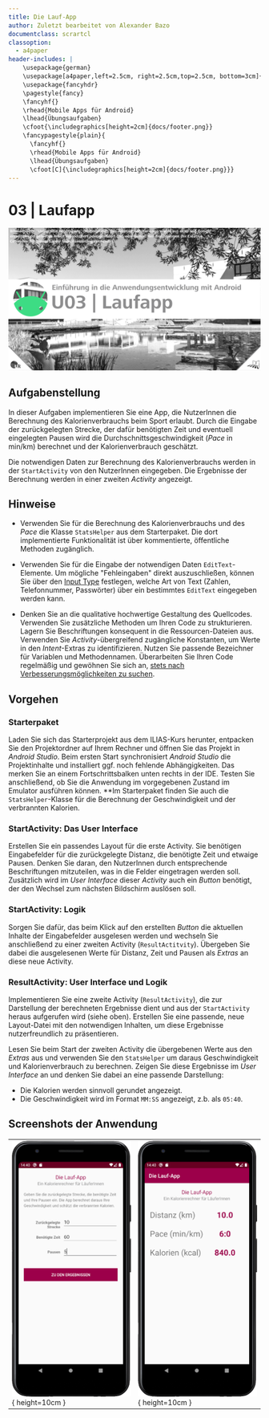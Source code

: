 ```yaml
---
title: Die Lauf-App
author: Zuletzt bearbeitet von Alexander Bazo
documentclass: scrartcl
classoption:
  - a4paper
header-includes: |
    \usepackage{german} 
    \usepackage[a4paper,left=2.5cm, right=2.5cm,top=2.5cm, bottom=3cm]{geometry}
    \usepackage{fancyhdr}
    \pagestyle{fancy}
    \fancyhf{}
    \rhead{Mobile Apps für Android}
    \lhead{Übungsaufgaben}
    \cfoot{\includegraphics[height=2cm]{docs/footer.png}}
    \fancypagestyle{plain}{
      \fancyhf{}
      \rhead{Mobile Apps für Android}
      \lhead{Übungsaufgaben}
      \cfoot[C]{\includegraphics[height=2cm]{docs/footer.png}}}
---
```


# 03 | Laufapp

![](./docs/cover.png)

## Aufgabenstellung

In dieser Aufgaben implementieren Sie eine App, die NutzerInnen die Berechnung des Kalorienverbrauchs beim Sport erlaubt. Durch die Eingabe der zurückgelegten Strecke, der dafür benötigten Zeit und eventuell eingelegten Pausen wird die Durchschnittsgeschwindigkeit (*Pace* in min/km) berechnet und der Kalorienverbrauch geschätzt.

Die notwendigen Daten zur Berechnung des Kalorienverbrauchs werden in der `StartActivity` von den NutzerInnen eingegeben. Die Ergebnisse der Berechnung werden in einer zweiten *Activity* angezeigt.

## Hinweise

* Verwenden Sie für die Berechnung des Kalorienverbrauchs und des *Pace* die Klasse `StatsHelper` aus dem Starterpaket. Die dort implementierte Funktionalität ist über kommentierte, öffentliche Methoden zugänglich.

* Verwenden Sie für die Eingabe der notwendigen Daten `EditText`-Elemente. Um mögliche "Fehleingaben" direkt auszuschließen, können Sie über den [Input Type](https://developer.android.com/training/keyboard-input/style) festlegen, welche Art von Text (Zahlen, Telefonnummer, Passwörter) über ein bestimmtes `EditText` eingegeben werden kann.

* Denken Sie an die qualitative hochwertige Gestaltung des Quellcodes. Verwenden Sie zusätzliche Methoden um Ihren Code zu strukturieren. Lagern Sie Beschriftungen konsequent in die Ressourcen-Dateien aus. Verwenden Sie *Activity*-übergreifend zugängliche Konstanten, um Werte in den *Intent*-Extras zu identifizieren. Nutzen Sie passende Bezeichner für Variablen und Methodennamen. Überarbeiten Sie Ihren Code regelmäßig und gewöhnen Sie sich an, [stets nach Verbesserungsmöglichkeiten zu suchen](https://martinfowler.com/bliki/OpportunisticRefactoring.html).

## Vorgehen

### Starterpaket 

Laden Sie sich das Starterprojekt aus dem ILIAS-Kurs herunter, entpacken Sie den Projektordner auf Ihrem Rechner und öffnen Sie das Projekt in *Android Studio*. Beim ersten Start synchronisiert *Android Studio* die Projektinhalte und installiert ggf. noch fehlende Abhängigkeiten. Das merken Sie an einem Fortschrittsbalken unten rechts in der IDE. Testen Sie anschließend, ob Sie die Anwendung im vorgegebenen Zustand im Emulator ausführen können. **Im Starterpaket finden Sie auch die `StatsHelper`-Klasse für die Berechnung der Geschwindigkeit und der verbrannten Kalorien.

### StartActivity: Das User Interface

Erstellen Sie ein passendes Layout für die erste Activity. Sie benötigen Eingabefelder für die zurückgelegte Distanz, die benötigte Zeit und etwaige Pausen. Denken Sie daran, den NutzerInnen durch entsprechende Beschriftungen mitzuteilen, was in die Felder eingetragen werden soll. Zusätzlich wird im *User Interface* dieser *Activity* auch ein *Button* benötigt, der den Wechsel zum nächsten Bildschirm auslösen soll.

### StartActivity: Logik

Sorgen Sie dafür, das beim Klick auf den erstellten *Button* die aktuellen Inhalte der Eingabefelder ausgelesen werden und wechseln Sie anschließend zu einer zweiten Activity (`ResultActitvity`). Übergeben Sie dabei die ausgelesenen Werte für Distanz, Zeit und Pausen als *Extras* an diese neue Activity.

### ResultActivity: User Interface und Logik

Implementieren Sie eine zweite Activity (`ResultActivity`), die zur Darstellung der berechneten Ergebnisse dient und aus der `StartActivity` heraus aufgerufen wird (siehe oben). Erstellen Sie eine passende, neue Layout-Datei mit den notwendigen Inhalten, um diese Ergebnisse nutzerfreundlich zu präsentieren.

Lesen Sie beim Start der zweiten Activity die übergebenen Werte aus den *Extras* aus und verwenden Sie den `StatsHelper` um daraus Geschwindigkeit und Kalorienverbrauch zu berechnen. Zeigen Sie diese Ergebnisse im *User Interface* an und denken Sie dabei an eine passende Darstellung:

- Die Kalorien werden sinnvoll gerundet angezeigt.
- Die Geschwindigkeit wird im Format `MM:SS` angezeigt, z.b. als `05:40`.

## Screenshots der Anwendung

| | |
|-|-|
|![Screenshot der Laufapp](./docs/screenshot-1.png ){ height=10cm } |![Screenshot der Laufapp](./docs/screenshot-2.png ){ height=10cm } |